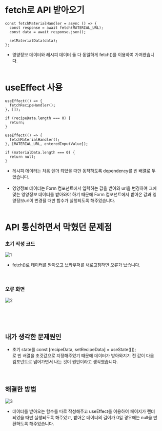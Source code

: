 # fetch로 API 받아오기

```JSX
const fetchMaterialHandler = async () => {
  const response = await fetch(MATERIAL_URL);
  const data = await response.json();

  setMaterialData(data);
};
```

- 영양정보 데이터와 레시피 데이터 둘 다 동일하게 fetch()를 이용하여 가져왔습니다.
  <br />
  <br />

# useEffect 사용

```JSX
useEffect(() => {
  fetchRecipeHandler();
}, []);

if (recipeData.length === 0) {
  return;
}
```

```JSX
useEffect(() => {
  fetchMaterialHandler();
}, [MATERIAL_URL, enteredInputValue]);

if (materialData.length === 0) {
  return null;
}
```

- 레시피 데이터는 처음 렌더 되었을 때만 동작하도록 dependency를 빈 배열로 두었습니다.
  <br />
  <br />
- 영양정보 데이터는 Form 컴포넌트에서 입력하는 값을 받아와 url을 변경하여 그에 맞는 영양정보 데이터를 받아와야 하기 때문에 Form 컴포넌트에서 받아온 값과 영양정보url이 변경될 때만 함수가 실행되도록 해주었습니다.
  <br />
  <br />

# API 통신하면서 막혔던 문제점

### 초기 작성 코드

![1](https://user-images.githubusercontent.com/87428495/207273657-15d49dfb-9ab0-48d8-8ba4-40e7db388268.JPG)

- fetch()로 데이터를 받아오고 브라우저를 새로고침하면 오류가 났습니다.
  <br />
  <br />
  <br />

### 오류 화면

![2](https://user-images.githubusercontent.com/87428495/207272644-8803e8d5-15ae-4f49-8b22-955eb700a505.JPG)

<br />
<br />
<br />

## 내가 생각한 문제원인

- 초기 state를 const [recipeData, setRecipeData] = useState([]); <br />
  로 빈 배열을 초깃값으로 지정해주었기 때문에 데이터가 받아와지기 전 값이 다음 컴포넌트로 넘어가면서 나는 것이 원인이라고 생각했습니다.
  <br />
  <br />
  <br />

## 해결한 방법

![3](https://user-images.githubusercontent.com/87428495/207273441-11a97892-ed82-458d-b09d-e7f7e239cdc8.JPG)

- 데이터를 받아오는 함수를 따로 작성해주고 useEffect를 이용하여 페이지가 렌더 되었을 때만 실행되도록 해주었고, 받아온 데이터의 길이가 0일 경우에는 null을 반환하도록 해주었습니다.
